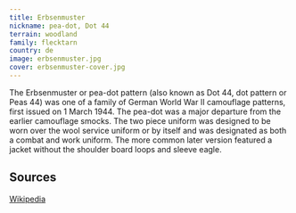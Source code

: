 ```yaml
---
title: Erbsenmuster
nickname: pea-dot, Dot 44
terrain: woodland
family: flecktarn
country: de
image: erbsenmuster.jpg
cover: erbsenmuster-cover.jpg
---
```

The Erbsenmuster or pea-dot pattern (also known as Dot 44, dot pattern or Peas 44) was one of a family of German World War II camouflage patterns, first issued on 1 March 1944. The pea-dot was a major departure from the earlier camouflage smocks. The two piece uniform was designed to be worn over the wool service uniform or by itself and was designated as both a combat and work uniform. The more common later version featured a jacket without the shoulder board loops and sleeve eagle.

Sources
--------
[Wikipedia](https://en.wikipedia.org/wiki/Erbsenmuster)
